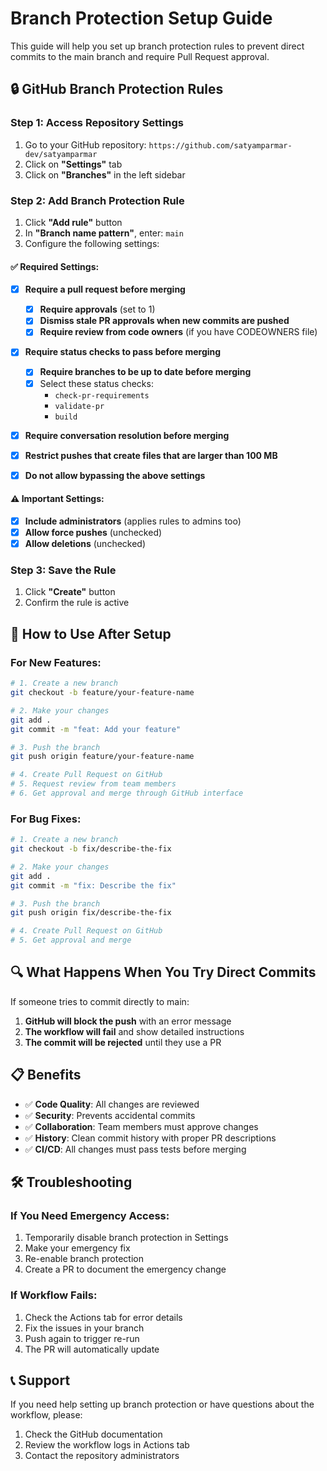 # Branch Protection Setup Guide

This guide will help you set up branch protection rules to prevent direct commits to the main branch and require Pull Request approval.

## 🔒 GitHub Branch Protection Rules

### Step 1: Access Repository Settings
1. Go to your GitHub repository: `https://github.com/satyamparmar-dev/satyamparmar`
2. Click on **"Settings"** tab
3. Click on **"Branches"** in the left sidebar

### Step 2: Add Branch Protection Rule
1. Click **"Add rule"** button
2. In **"Branch name pattern"**, enter: `main`
3. Configure the following settings:

#### ✅ Required Settings:
- [x] **Require a pull request before merging**
  - [x] **Require approvals** (set to 1)
  - [x] **Dismiss stale PR approvals when new commits are pushed**
  - [x] **Require review from code owners** (if you have CODEOWNERS file)

- [x] **Require status checks to pass before merging**
  - [x] **Require branches to be up to date before merging**
  - [x] Select these status checks:
    - `check-pr-requirements`
    - `validate-pr`
    - `build`

- [x] **Require conversation resolution before merging**

- [x] **Restrict pushes that create files that are larger than 100 MB**

- [x] **Do not allow bypassing the above settings**

#### ⚠️ Important Settings:
- [x] **Include administrators** (applies rules to admins too)
- [x] **Allow force pushes** (unchecked)
- [x] **Allow deletions** (unchecked)

### Step 3: Save the Rule
1. Click **"Create"** button
2. Confirm the rule is active

## 🚀 How to Use After Setup

### For New Features:
```bash
# 1. Create a new branch
git checkout -b feature/your-feature-name

# 2. Make your changes
git add .
git commit -m "feat: Add your feature"

# 3. Push the branch
git push origin feature/your-feature-name

# 4. Create Pull Request on GitHub
# 5. Request review from team members
# 6. Get approval and merge through GitHub interface
```

### For Bug Fixes:
```bash
# 1. Create a new branch
git checkout -b fix/describe-the-fix

# 2. Make your changes
git add .
git commit -m "fix: Describe the fix"

# 3. Push the branch
git push origin fix/describe-the-fix

# 4. Create Pull Request on GitHub
# 5. Get approval and merge
```

## 🔍 What Happens When You Try Direct Commits

If someone tries to commit directly to main:

1. **GitHub will block the push** with an error message
2. **The workflow will fail** and show detailed instructions
3. **The commit will be rejected** until they use a PR

## 📋 Benefits

- ✅ **Code Quality**: All changes are reviewed
- ✅ **Security**: Prevents accidental commits
- ✅ **Collaboration**: Team members must approve changes
- ✅ **History**: Clean commit history with proper PR descriptions
- ✅ **CI/CD**: All changes must pass tests before merging

## 🛠️ Troubleshooting

### If You Need Emergency Access:
1. Temporarily disable branch protection in Settings
2. Make your emergency fix
3. Re-enable branch protection
4. Create a PR to document the emergency change

### If Workflow Fails:
1. Check the Actions tab for error details
2. Fix the issues in your branch
3. Push again to trigger re-run
4. The PR will automatically update

## 📞 Support

If you need help setting up branch protection or have questions about the workflow, please:
1. Check the GitHub documentation
2. Review the workflow logs in Actions tab
3. Contact the repository administrators
